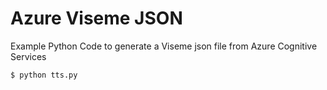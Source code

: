 # Azure Viseme JSON

Example Python Code to generate a Viseme json file from Azure Cognitive Services

```bash
$ python tts.py
```
